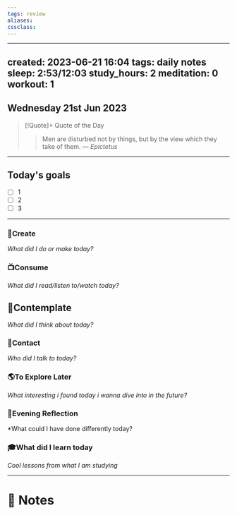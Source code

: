 ```yaml
---
tags: review
aliases:
cssclass:
---
```

 
---
created: 2023-06-21 16:04
tags: daily notes
sleep: 2:53/12:03
study_hours: 2
meditation: 0 
workout: 1
---


## Wednesday 21st Jun 2023


> [!Quote]+ Quote of the Day  
> > Men are disturbed not by things, but by the view which they take of them.
> — <cite>Epictetus</cite>

--- 
## Today's goals

- [ ] 1
- [ ] 2
- [ ] 3

---

### 🎨Create
*What did I do or make today?*

  
### 📺Consume
*What did I read/listen to/watch today?*

  
## 💭Contemplate
*What did I think about today?*


### 👬Contact
*Who did I talk to today?*

  
### 🌎To Explore Later
*What interesting i found today i wanna dive into in the future?*


### 🌃Evening Reflection
*What could I have done differently today?


### 🎓What did I learn today
*Cool lessons from what I am studying*

---
# 📝 Notes


